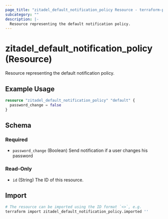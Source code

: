 ```yaml
---
page_title: "zitadel_default_notification_policy Resource - terraform-provider-zitadel"
subcategory: ""
description: |-
  Resource representing the default notification policy.
---
```


# zitadel_default_notification_policy (Resource)

Resource representing the default notification policy.

## Example Usage

```terraform
resource "zitadel_default_notification_policy" "default" {
  password_change = false
}
```

<!-- schema generated by tfplugindocs -->
## Schema

### Required

- `password_change` (Boolean) Send notification if a user changes his password

### Read-Only

- `id` (String) The ID of this resource.

## Import


```bash
# The resource can be imported using the ID format `<>`, e.g.
terraform import zitadel_default_notification_policy.imported ''
```
